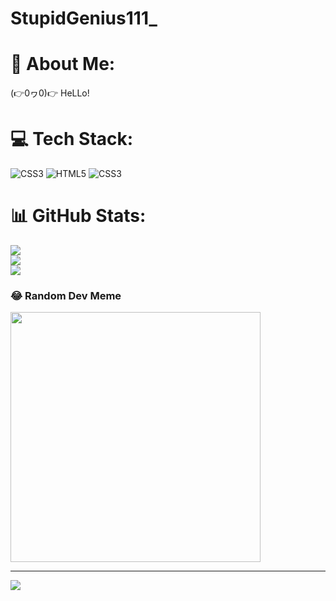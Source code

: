 # StupidGenius111_
# 💫 About Me:
(👉0ヮ0)👉 HeLLo!


# 💻 Tech Stack:
![CSS3](https://img.shields.io/badge/css3-%231572B6.svg?style=for-the-badge&logo=css3&logoColor=white) ![HTML5](https://img.shields.io/badge/html5-%23E34F26.svg?style=for-the-badge&logo=html5&logoColor=white) ![CSS3](https://img.shields.io/badge/css3-%231572B6.svg?style=for-the-badge&logo=css3&logoColor=white)
# 📊 GitHub Stats:
![](https://github-readme-stats.vercel.app/api?username=StupidGenius111&theme=tokyonight&hide_border=false&include_all_commits=false&count_private=false)<br/>
![](https://github-readme-streak-stats.herokuapp.com/?user=StupidGenius111&theme=tokyonight&hide_border=false)<br/>
![](https://github-readme-stats.vercel.app/api/top-langs/?username=StupidGenius111&theme=tokyonight&hide_border=false&include_all_commits=false&count_private=false&layout=compact)

### 😂 Random Dev Meme
<img src='https://randommeme-five.vercel.app/' style="height: 400px;"/>

---
[![](https://visitcount.itsvg.in/api?id=StupidGenius111&icon=2&color=8)](https://visitcount.itsvg.in)

<!-- Proudly created with GPRM ( https://gprm.itsvg.in ) -->
